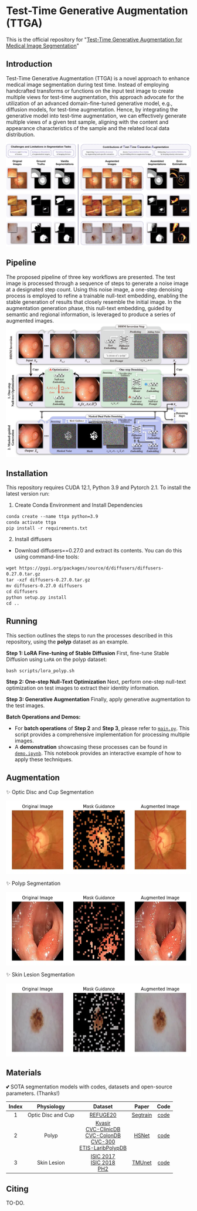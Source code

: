# Test-Time Generative Augmentation (TTGA)

This is the official repository for "[Test-Time Generative Augmentation for Medical Image Segmentation](https://arxiv.org/abs/2406.17608)"

## Introduction
Test-Time Generative Augmentation (TTGA) is a novel approach to enhance medical image segmentation during test time. Instead of employing handcrafted transforms or functions on the input test image to create multiple views for test-time augmentation, this approach advocate for the utilization of an advanced domain-fine-tuned generative model, e.g., diffusion models, for test-time augmentation. Hence, by integrating the generative model into test-time augmentation, we can effectively generate multiple views of a given test sample, aligning with the content and appearance characteristics of the sample and the related local data distribution.

<img src="figs/fig-1.png">

## Pipeline
The proposed pipeline of three key workflows are presented. The test image is processed through a sequence of steps to generate a noise image at a designated step count. Using this noise image, a one-step denoising process is employed to refine a trainable null-text embedding, enabling the stable generation of results that closely resemble the initial image. In the augmentation generation phase, this null-text embedding, guided by semantic and regional information, is leveraged to produce a series of augmented images.
<img src="figs/fig-2.png">

## Installation
This repository requires CUDA 12.1, Python 3.9 and Pytorch 2.1. To install the latest version run:
1. Create Conda Environment and Install Dependencies
  ```
  conda create --name ttga python=3.9
  conda activate ttga
  pip install -r requirements.txt
  ```
2. Install diffusers
- Download diffusers==0.27.0 and extract its contents. You can do this using command-line tools:
```
wget https://pypi.org/packages/source/d/diffusers/diffusers-0.27.0.tar.gz
tar -xzf diffusers-0.27.0.tar.gz
mv diffusers-0.27.0 diffusers
cd diffusers
python setup.py install
cd ..
```

## Running
This section outlines the steps to run the processes described in this repository, using the **polyp** dataset as an example.

**Step 1: LoRA Fine-tuning of Stable Diffusion**
First, fine-tune Stable Diffusion using `LoRA` on the polyp dataset:
```
bash scripts/lora_polyp.sh
```

**Step 2: One-step Null-Text Optimization**
Next, perform one-step null-text optimization on test images to extract their identity information.

**Step 3: Generative Augmentation**
Finally, apply generative augmentation to the test images. 

**Batch Operations and Demos:**
- For **batch operations** of **Step 2** and **Step 3**, please refer to [`main.py`](main.py). This script provides a comprehensive implementation for processing multiple images.
- A **demonstration** showcasing these processes can be found in [`demo.ipynb`](demo.ipynb). This notebook provides an interactive example of how to apply these techniques.

## Augmentation
:sparkles: Optic Disc and Cup Segmentation

<img src=figs/fundus_aug.webp height=200 />

:sparkles: Polyp Segmentation

<img src=figs/polyp_aug.webp height=200 />

:sparkles: Skin Lesion Segmentation

<img src=figs/skin_aug.webp height=200 />

## Materials
:two_hearts: SOTA segmentation models with codes, datasets and open-source parameters. (Thanks!)

| Index | Physiology         | Dataset  | Paper    | Code |
| :----:| :----:             | :----:   | :----:   |:----:|
| 1     | Optic Disc and Cup | [REFUGE20](https://refuge.grand-challenge.org/Download/) | [Segtrain](https://arxiv.org/pdf/2105.09511)|[code](https://github.com/askerlee/segtran/)|
| 2     | Polyp              | [Kvasir](https://datasets.simula.no/kvasir/)<br>[CVC-ClinicDB](https://www.kaggle.com/datasets/balraj98/cvcclinicdb)<br>[CVC-ColonDB](http://mv.cvc.uab.es/projects/colon-qa/cvc-colondb)<br>[CVC-300](http://adas.cvc.uab.es/endoscene)<br>[ETIS-LaribPolypDB](https://www.kaggle.com/datasets/nguyenvoquocduong/etis-laribpolypdb) | [HSNet](https://www.sciencedirect.com/science/article/abs/pii/S0010482522008812?fr=RR-2&ref=pdf_download&rr=89939d365e6984b1)|[code](https://github.com/baiboat/HSNet/)|
| 3     | Skin Lesion        | [ISIC 2017](https://challenge.isic-archive.com/data/#2017)<br>[ISIC 2018](https://challenge.isic-archive.com/data/#2018)<br>[PH2](https://www.fc.up.pt/addi/ph2%20database.html) | [TMUnet](https://arxiv.org/pdf/2203.01932)|[code](https://github.com/rezazad68/TMUnet/)|

## Citing
TO-DO.
